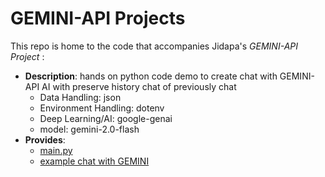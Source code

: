 # GEMINI-API Projects

This repo is home to the code that accompanies Jidapa's *GEMINI-API Project* :

- **Description**: hands on python code demo to create chat with GEMINI-API AI with preserve history chat of previously chat
  - Data Handling: json
  - Environment Handling: dotenv
  - Deep Learning/AI: google-genai
  - model: gemini-2.0-flash
- **Provides**:
  - [main.py](https://github.com/JPP-J/DL-2_GEMINI_project/blob/c81b729a1182021d1f172847fbc93af52ea83abb/main.py) 
  - [example chat with GEMINI](https://github.com/JPP-J/DL-2_GEMINI_project/blob/c81b729a1182021d1f172847fbc93af52ea83abb/chat_his.json) 
